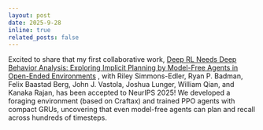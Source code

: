 ```yaml
---
layout: post
date: 2025-9-28
inline: true
related_posts: false
---
```


Excited to share that my first collaborative work, <a href='https://arxiv.org/abs/2506.06981'>Deep RL Needs Deep Behavior Analysis: Exploring
Implicit Planning by Model-Free Agents in Open-Ended Environments</a> , with Riley Simmons-Edler, Ryan P. Badman, Felix Baastad Berg, John J. Vastola, Joshua Lunger, William Qian, and Kanaka Rajan, has been accepted to NeurIPS 2025!
We developed a foraging environment (based on Craftax) and trained PPO agents with compact GRUs, uncovering that even model-free agents can plan and recall across hundreds of timesteps.